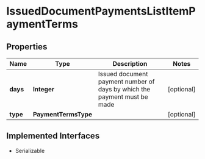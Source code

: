 

# IssuedDocumentPaymentsListItemPaymentTerms


## Properties

| Name | Type | Description | Notes |
|------------ | ------------- | ------------- | -------------|
|**days** | **Integer** | Issued document payment number of days by which the payment must be made |  [optional] |
|**type** | **PaymentTermsType** |  |  [optional] |


## Implemented Interfaces

* Serializable


